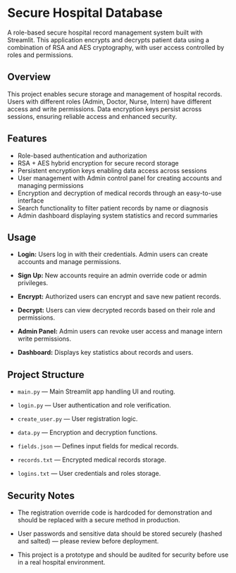 # Secure Hospital Database

A role-based secure hospital record management system built with Streamlit. This application encrypts and decrypts patient data using a combination of RSA and AES cryptography, with user access controlled by roles and permissions.

## Overview

This project enables secure storage and management of hospital records. Users with different roles (Admin, Doctor, Nurse, Intern) have different access and write permissions. Data encryption keys persist across sessions, ensuring reliable access and enhanced security.

## Features

- Role-based authentication and authorization
- RSA + AES hybrid encryption for secure record storage
- Persistent encryption keys enabling data access across sessions
- User management with Admin control panel for creating accounts and managing permissions
- Encryption and decryption of medical records through an easy-to-use interface
- Search functionality to filter patient records by name or diagnosis
- Admin dashboard displaying system statistics and record summaries

## Usage

- **Login:** Users log in with their credentials. Admin users can create accounts and manage permissions.

- **Sign Up:** New accounts require an admin override code or admin privileges.

- **Encrypt:** Authorized users can encrypt and save new patient records.

- **Decrypt:** Users can view decrypted records based on their role and permissions.

- **Admin Panel:** Admin users can revoke user access and manage intern write permissions.

- **Dashboard:** Displays key statistics about records and users.

## Project Structure

- `main.py` — Main Streamlit app handling UI and routing.

- `login.py` — User authentication and role verification.

- `create_user.py` — User registration logic.

- `data.py` — Encryption and decryption functions.

- `fields.json` — Defines input fields for medical records.

- `records.txt` — Encrypted medical records storage.

- `logins.txt` — User credentials and roles storage.

## Security Notes

- The registration override code is hardcoded for demonstration and should be replaced with a secure method in production.

- User passwords and sensitive data should be stored securely (hashed and salted) — please review before deployment.

- This project is a prototype and should be audited for security before use in a real hospital environment.
